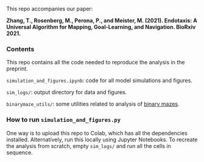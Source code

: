 This repo accompanies our paper:

**Zhang, T., Rosenberg, M., Perona, P., and Meister, M. (2021). Endotaxis: A Universal Algorithm for Mapping, Goal-Learning, and Navigation. BioRxiv 2021.**

### Contents
This repo contains all the code needed to reproduce the analysis in the preprint. 

`simulation_and_figures.ipynb`: code for all model simulations and figures.

`sim_logs/`: output directory for data and figures.

`binarymaze_utils/`: some utilities related to analysis of [binary mazes](https://github.com/markusmeister/Rosenberg-2021-Repository).

### How to run `simulation_and_figures.py`

One way is to upload this repo to Colab, which has all the dependencies installed. Alternatively, run this locally using Jupyter Notebooks. To recreate the analysis from scratch, empty `sim_logs/` and run all the cells in sequence.
